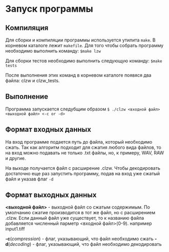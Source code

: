 # Запуск программы

## Компиляция
Для сборки и компиляции программы используется утилита ``make``. В корневом каталоге лежит ``makefile``. Для того чтобы собрать программу необходимо выполнить команду: 
`$make lzw`

Для сборки тестов необходимо выполнить следующую команду:
`$make tests`

После выполнения этих команд в корневом каталоге появяся два файла: clzw и clzw_tests.

## Выполнение
Программа запускается следубщим образом
`$ ./clzw <входной файл> <выходной файл> <-c or -d>`


## Формат входных данных
На вход программе подается путь до файла, который необходимо сжать. Так как алгоритм подходит для сжатия любого вида файлов, то на вход можно подавать не только .txt файлы, но, к примеру, WAV, RAW и другие.

На выходе получается файл с расширение .clzw. Чтобы декодировать достаточно еще раз запустить программу, подав на вход уже сжатый файл и указав флаг `-d`

## Формат выходных данных
**<выходной файл>** - выходной файл со сжатым содержимым. По умолчанию сжатие производится в тот же файл, но с расширением .clzw. Если данный файл уже существует, то к названию файла добавляется численный парметр <входной файл>(0-9). например input1.tiff

 **-c**(*compression*) - флаг, указывающий, что файл необходимо сжать
 **-d**(*decoding*) - флаг, указывающий, что файл необходимо декодировать